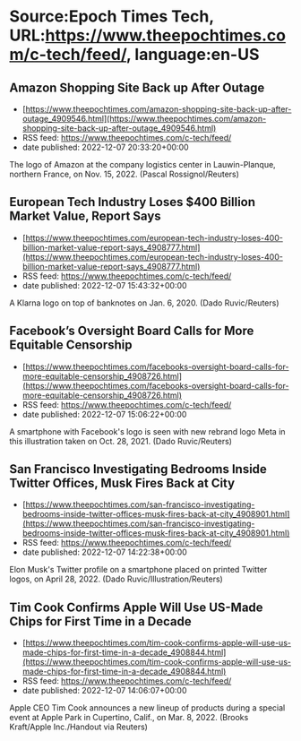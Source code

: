 # Source:Epoch Times Tech, URL:https://www.theepochtimes.com/c-tech/feed/, language:en-US

## Amazon Shopping Site Back up After Outage
 - [https://www.theepochtimes.com/amazon-shopping-site-back-up-after-outage_4909546.html](https://www.theepochtimes.com/amazon-shopping-site-back-up-after-outage_4909546.html)
 - RSS feed: https://www.theepochtimes.com/c-tech/feed/
 - date published: 2022-12-07 20:33:20+00:00

The logo of Amazon at the company logistics center in Lauwin-Planque, northern France, on Nov. 15, 2022. (Pascal Rossignol/Reuters)

## European Tech Industry Loses $400 Billion Market Value, Report Says
 - [https://www.theepochtimes.com/european-tech-industry-loses-400-billion-market-value-report-says_4908777.html](https://www.theepochtimes.com/european-tech-industry-loses-400-billion-market-value-report-says_4908777.html)
 - RSS feed: https://www.theepochtimes.com/c-tech/feed/
 - date published: 2022-12-07 15:43:32+00:00

A Klarna logo on top of banknotes on Jan. 6, 2020. (Dado Ruvic/Reuters)

## Facebook’s Oversight Board Calls for More Equitable Censorship
 - [https://www.theepochtimes.com/facebooks-oversight-board-calls-for-more-equitable-censorship_4908726.html](https://www.theepochtimes.com/facebooks-oversight-board-calls-for-more-equitable-censorship_4908726.html)
 - RSS feed: https://www.theepochtimes.com/c-tech/feed/
 - date published: 2022-12-07 15:06:22+00:00

A smartphone with Facebook's logo is seen with new rebrand logo Meta in this illustration taken on Oct. 28, 2021. (Dado Ruvic/Reuters)

## San Francisco Investigating Bedrooms Inside Twitter Offices, Musk Fires Back at City
 - [https://www.theepochtimes.com/san-francisco-investigating-bedrooms-inside-twitter-offices-musk-fires-back-at-city_4908901.html](https://www.theepochtimes.com/san-francisco-investigating-bedrooms-inside-twitter-offices-musk-fires-back-at-city_4908901.html)
 - RSS feed: https://www.theepochtimes.com/c-tech/feed/
 - date published: 2022-12-07 14:22:38+00:00

Elon Musk's Twitter profile on a smartphone placed on printed Twitter logos, on April 28, 2022. (Dado Ruvic/Illustration/Reuters)

## Tim Cook Confirms Apple Will Use US-Made Chips for First Time in a Decade
 - [https://www.theepochtimes.com/tim-cook-confirms-apple-will-use-us-made-chips-for-first-time-in-a-decade_4908844.html](https://www.theepochtimes.com/tim-cook-confirms-apple-will-use-us-made-chips-for-first-time-in-a-decade_4908844.html)
 - RSS feed: https://www.theepochtimes.com/c-tech/feed/
 - date published: 2022-12-07 14:06:07+00:00

Apple CEO Tim Cook announces a new lineup of products during a special event at Apple Park in Cupertino, Calif., on Mar. 8, 2022. (Brooks Kraft/Apple Inc./Handout via Reuters)

